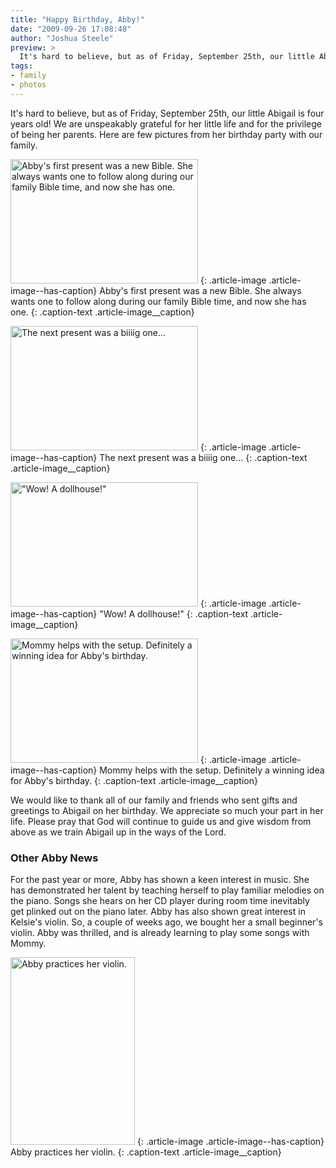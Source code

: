 ```yaml
---
title: "Happy Birthday, Abby!"
date: "2009-09-26 17:08:48"
author: "Joshua Steele"
preview: >
  It's hard to believe, but as of Friday, September 25th, our little Abigail is four years old! We are unspeakably grateful for her little life and for the privilege of being her parents. Here are few pictures from her birthday party with our family.
tags:
- family
- photos
---
```


It's hard to believe, but as of Friday, September 25th, our little Abigail is four years old! We are unspeakably grateful for her little life and for the privilege of being her parents. Here are few pictures from her birthday party with our family.

<a href="//d21yo20tm8bmc2.cloudfront.net/2009/09/DSC_7813.JPG"><img class="size-medium wp-image-872" title="DSC_7813" src="//d21yo20tm8bmc2.cloudfront.net/2009/09/DSC_7813-300x199.jpg" alt="Abby's first present was a new Bible. She always wants one to follow along during our family Bible time, and now she has one." width="300" height="199" /></a>
{: .article-image .article-image--has-caption}
Abby's first present was a new Bible. She always wants one to follow along during our family Bible time, and now she has one.
{: .caption-text .article-image__caption}

<a href="//d21yo20tm8bmc2.cloudfront.net/2009/09/DSC_7817.JPG"><img class="size-medium wp-image-873" title="DSC_7817" src="//d21yo20tm8bmc2.cloudfront.net/2009/09/DSC_7817-300x199.jpg" alt="The next present was a biiiig one..." width="300" height="199" /></a>
{: .article-image .article-image--has-caption}
The next present was a biiiig one…
{: .caption-text .article-image__caption}

<a href="//d21yo20tm8bmc2.cloudfront.net/2009/09/DSC_7821.JPG"><img class="size-medium wp-image-874" title="DSC_7821" src="//d21yo20tm8bmc2.cloudfront.net/2009/09/DSC_7821-300x199.jpg" alt="&quot;Wow! A dollhouse!&quot;" width="300" height="199" /></a>
{: .article-image .article-image--has-caption}
"Wow! A dollhouse!"
{: .caption-text .article-image__caption}

<a href="//d21yo20tm8bmc2.cloudfront.net/2009/09/DSC_7833.JPG"><img class="size-medium wp-image-875" title="DSC_7833" src="//d21yo20tm8bmc2.cloudfront.net/2009/09/DSC_7833-300x199.jpg" alt="Mommy helps with the setup. Definitely a winning idea for Abby's birthday." width="300" height="199" /></a>
{: .article-image .article-image--has-caption}
Mommy helps with the setup. Definitely a winning idea for Abby's birthday.
{: .caption-text .article-image__caption}

We would like to thank all of our family and friends who sent gifts and greetings to Abigail on her birthday. We appreciate so much your part in her life. Please pray that God will continue to guide us and give wisdom from above as we train Abigail up in the ways of the Lord.

### Other Abby News

For the past year or more, Abby has shown a keen interest in music. She has demonstrated her talent by teaching herself to play familiar melodies on the piano. Songs she hears on her CD player during room time inevitably get plinked out on the piano later. Abby has also shown great interest in Kelsie's violin. So, a couple of weeks ago, we bought her a small beginner's violin. Abby was thrilled, and is already learning to play some songs with Mommy.

<a href="//d21yo20tm8bmc2.cloudfront.net/2009/09/DSC_7801.JPG"><img class="size-medium wp-image-876" title="DSC_7801" src="//d21yo20tm8bmc2.cloudfront.net/2009/09/DSC_7801-199x300.jpg" alt="Abby practices her violin." width="199" height="300" /></a>
{: .article-image .article-image--has-caption}
Abby practices her violin.
{: .caption-text .article-image__caption}
